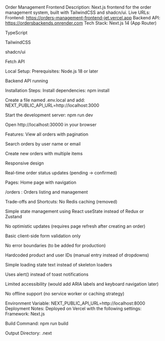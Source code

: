 Order Management Frontend
Description:
 Next.js frontend for the order management system, built with TailwindCSS and shadcn/ui.
Live URLs:
 Frontend: https://orders-management-frontend-jet.vercel.app
 Backend API: https://ordersbackends.onrender.com
Tech Stack:
Next.js 14 (App Router)


TypeScript


TailwindCSS


shadcn/ui


Fetch API


Local Setup:
Prerequisites:
Node.js 18 or later


Backend API running


Installation Steps:
Install dependencies: npm install


Create a file named .env.local and add:
 NEXT_PUBLIC_API_URL=http://localhost:3000


Start the development server: npm run dev


Open http://localhost:30000 in your browser


Features:
View all orders with pagination


Search orders by user name or email


Create new orders with multiple items


Responsive design


Real-time order status updates (pending → confirmed)


Pages:
 Home page with navigation


/orders : Orders listing and management


Trade-offs and Shortcuts:
No Redis caching (removed)


Simple state management using React useState instead of Redux or Zustand


No optimistic updates (requires page refresh after creating an order)


Basic client-side form validation only


No error boundaries (to be added for production)


Hardcoded product and user IDs (manual entry instead of dropdowns)


Simple loading state text instead of skeleton loaders


Uses alert() instead of toast notifications


Limited accessibility (would add ARIA labels and keyboard navigation later)


No offline support (no service worker or caching strategy)


Environment Variable:
 NEXT_PUBLIC_API_URL=http://localhost:8000
Deployment Notes:
 Deployed on Vercel with the following settings:
Framework: Next.js


Build Command: npm run build


Output Directory: .next
